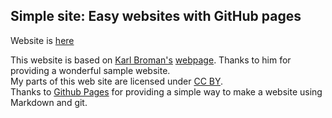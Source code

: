 ## Simple site: Easy websites with GitHub pages
Website is [here](https://www.abhinavm.com)

This website is based on [Karl Broman's](https://github.com/kbroman) [webpage](https://github.com/kbroman/kbroma.github.io). Thanks to him for providing a wonderful sample website.
</br>
My parts of this web site are licensed under
[CC BY](https://creativecommons.org/licenses/by/3.0/).
</br>
Thanks to [Github Pages](https://pages.github.com) for providing a simple way to make a website using Markdown and git.


